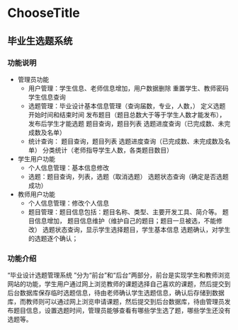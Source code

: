 # ChooseTitle
## 毕业生选题系统 
### 功能说明
* 管理员功能
    * 用户管理：学生信息、老师信息增加，用户数据删除
      重置学生、教师密码
      学生信息查询
    * 选题管理：毕业设计基本信息管理（查询届数，专业，人数，）
      定义选题开始时间和结束时间
      发布题目（题目总数大于等于学生人数才能发布），
      发布后学生才能选题
      题目查询，题目列表
      选题进度查询（已完成数、未完成数及名单）
    * 统计查询： 题目查询，题目列表
      选题进度查询（已完成数、未完成数及名单）
      分类统计（老师指导学生人数，各类题目数目）
* 学生用户功能
    * 个人信息管理：基本信息修改
    * 选题：题目查询，列表，选题（取消选题）
      选题状态查询（确定是否选题成功）
* 教师用户功能
    * 个人信息管理：修改个人信息
    * 题目管理：题目信息包括：题目名称、类型、主要开发工具、简介等。
      题目信息增加，
      题目信息维护（维护自己的题目；题目一旦被选，不能修改）
      选题状态查询，显示学生选择题目，学生基本信息
      选题确认，对学生的选题逐个确认；
### 功能介绍
“毕业设计选题管理系统 ”分为“前台”和“后台“两部分，前台是实现学生和教师浏览网站的功能，学生用户通过网上浏览教师的课题选择自己喜欢的课题，然后提交到后台数据库保存临时选题信息，待由老师确认学生选题信息，确认后存储到数据库，而教师则可以通过网上浏览申请课题，然后提交到后台数据库，待由管理员发布题目信息，设置选题时间，管理员能够查看有哪些学生选了题，哪些学生还没有选题等。
